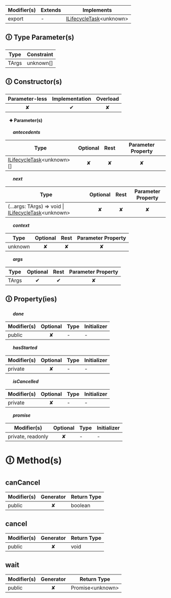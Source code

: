 | Modifier(s)                            | Extends                      | Implements                                    |
|----------------------------------------|------------------------------|-----------------------------------------------|
| export | - | [ILifecycleTask](https://hamedfathi.gitbook.io/aurelia-2-doc-api/runtime/interface/lifecycle-task/ilifecycletask)&lt;unknown&gt; |

## &#128712; Type Parameter(s)

| Type  | Constraint |
| ----- | ---------- |
| TArgs | unknown[]  |

## &#128712; Constructor(s)

| Parameter-less                         | Implementation                          | Overload                          |
|:--------------------------------------:|:---------------------------------------:|:---------------------------------:|
| ✘ | ✔ | ✘ |

&nbsp;&nbsp; **&#128966; Parameter(s)**

&nbsp;&nbsp;&nbsp;&nbsp;&nbsp; _**antecedents**_

| Type                        | Optional                           | Rest                          | Parameter Property                          |
|-----------------------------|:----------------------------------:|:-----------------------------:|:-------------------------------------------:|
| [ILifecycleTask](https://hamedfathi.gitbook.io/aurelia-2-doc-api/runtime/interface/lifecycle-task/ilifecycletask)&lt;unknown&gt;[] | ✘  | ✘ | ✘ |

&nbsp;&nbsp;&nbsp;&nbsp;&nbsp; _**next**_

| Type                        | Optional                           | Rest                          | Parameter Property                          |
|-----------------------------|:----------------------------------:|:-----------------------------:|:-------------------------------------------:|
| (...args: TArgs) =&gt; void &#124; [ILifecycleTask](https://hamedfathi.gitbook.io/aurelia-2-doc-api/runtime/interface/lifecycle-task/ilifecycletask)&lt;unknown&gt; | ✘  | ✘ | ✘ |

&nbsp;&nbsp;&nbsp;&nbsp;&nbsp; _**context**_

| Type                        | Optional                           | Rest                          | Parameter Property                          |
|-----------------------------|:----------------------------------:|:-----------------------------:|:-------------------------------------------:|
| unknown | ✘  | ✘ | ✘ |

&nbsp;&nbsp;&nbsp;&nbsp;&nbsp; _**args**_

| Type                        | Optional                           | Rest                          | Parameter Property                          |
|-----------------------------|:----------------------------------:|:-----------------------------:|:-------------------------------------------:|
| TArgs | ✔  | ✔ | ✘ |

## &#128712; Property(ies)

&nbsp;&nbsp;&nbsp;&nbsp;&nbsp; _**done**_

| Modifier(s)                               | Optional                           | Type                        | Initializer                       |
|-------------------------------------------|:----------------------------------:|-----------------------------|-----------------------------------|
| public | ✘ | - | - |

&nbsp;&nbsp;&nbsp;&nbsp;&nbsp; _**hasStarted**_

| Modifier(s)                               | Optional                           | Type                        | Initializer                       |
|-------------------------------------------|:----------------------------------:|-----------------------------|-----------------------------------|
| private | ✘ | - | - |

&nbsp;&nbsp;&nbsp;&nbsp;&nbsp; _**isCancelled**_

| Modifier(s)                               | Optional                           | Type                        | Initializer                       |
|-------------------------------------------|:----------------------------------:|-----------------------------|-----------------------------------|
| private | ✘ | - | - |

&nbsp;&nbsp;&nbsp;&nbsp;&nbsp; _**promise**_

| Modifier(s)                               | Optional                           | Type                        | Initializer                       |
|-------------------------------------------|:----------------------------------:|-----------------------------|-----------------------------------|
| private, readonly | ✘ | - | - |

# &#128712; Method(s)

## canCancel

| Modifier(s)                              | Generator                          | Return Type                       |
|------------------------------------------|:----------------------------------:|-----------------------------------|
| public | ✘ | boolean |

## cancel

| Modifier(s)                              | Generator                          | Return Type                       |
|------------------------------------------|:----------------------------------:|-----------------------------------|
| public | ✘ | void |

## wait

| Modifier(s)                              | Generator                          | Return Type                       |
|------------------------------------------|:----------------------------------:|-----------------------------------|
| public | ✘ | Promise&lt;unknown&gt; |